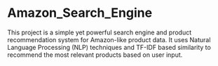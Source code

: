 # Amazon_Search_Engine
This project is a simple yet powerful search engine and product recommendation system for Amazon-like product data. It uses Natural Language Processing (NLP) techniques and TF-IDF based similarity to recommend the most relevant products based on user input.
